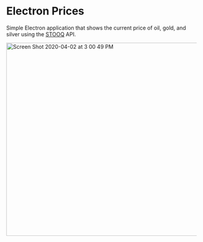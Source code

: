 # Electron Prices

Simple Electron application that shows the current price of oil, gold, and silver using the [STOOQ](https://stooq.com/) API.

<img width="512" alt="Screen Shot 2020-04-02 at 3 00 49 PM" src="https://user-images.githubusercontent.com/2036040/78304074-c6890e80-74f2-11ea-90fc-f42fea629bc6.png">
